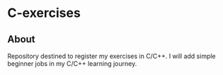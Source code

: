 # C-exercises

## About
Repository destined to register my exercises in C/C++.
I will add simple beginner jobs in my C/C++ learning journey.
